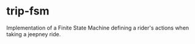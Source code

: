 # trip-fsm
Implementation of a Finite State Machine defining a rider's actions when taking a jeepney ride.
